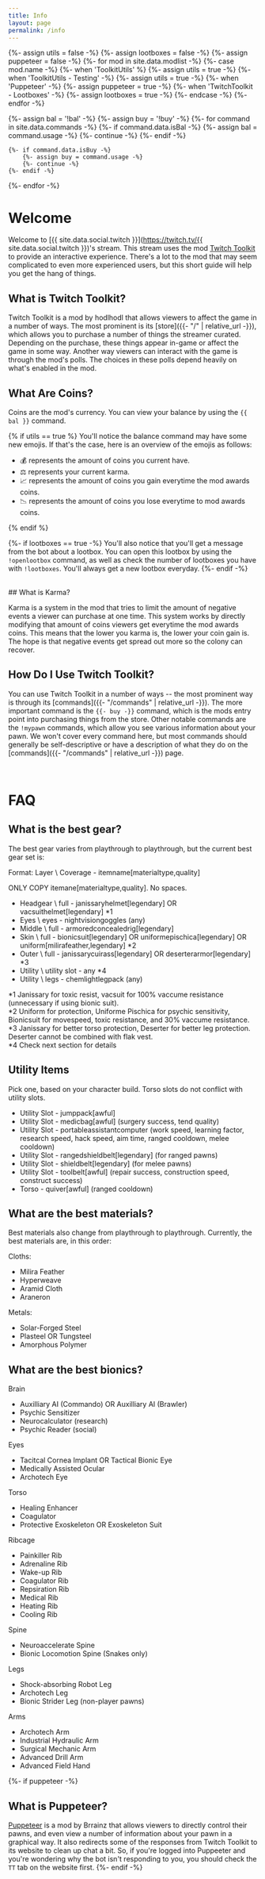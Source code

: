 ```yaml
---
title: Info
layout: page
permalink: /info
---
```


{%- assign utils = false -%}
{%- assign lootboxes = false -%}
{%- assign puppeteer = false -%}
{%- for mod in site.data.modlist -%}
    {%- case mod.name -%}
        {%- when 'ToolkitUtils' %}
            {%- assign utils = true -%}
        {%- when 'ToolkitUtils - Testing' -%}
            {%- assign utils = true -%}
        {%- when 'Puppeteer' -%}
            {%- assign puppeteer = true -%}
        {%- when 'TwitchToolkit - Lootboxes' -%}
            {%- assign lootboxes = true -%}
    {%- endcase -%}
{%- endfor -%}


{%- assign bal = '!bal' -%}
{%- assign buy = '!buy' -%}
{%- for command in site.data.commands -%}
    {%- if command.data.isBal -%}
        {%- assign bal = command.usage -%}
        {%- continue -%}
    {%- endif -%}

    {%- if command.data.isBuy -%}
        {%- assign buy = command.usage -%}
        {%- continue -%}
    {%- endif -%}
{%- endfor -%}

# Welcome

Welcome to [{{ site.data.social.twitch }}](https://twitch.tv/{{ site.data.social.twitch }})'s stream.
This stream uses the mod
[Twitch Toolkit](https://steamcommunity.com/sharedfiles/filedetails/?id=1718525787) to provide an
interactive experience. There's a lot to the mod that may seem complicated to even more experienced
users, but this short guide will help you get the hang of things.

## What is Twitch Toolkit?

Twitch Toolkit is a mod by hodlhodl that allows viewers to affect the game in a number of ways. The
most prominent is its [store]({{- "/" | relative_url -}}), which allows you to purchase a number of
things the streamer curated. Depending on the purchase, these things appear in-game or affect the
game in some way. Another way viewers can interact with the game is through the mod's polls. The
choices in these polls depend heavily on what's enabled in the mod.

## What Are Coins?

Coins are the mod's currency. You can view your balance by using the `{{ bal }}` command. 

{% if utils == true %}
You'll notice the balance command may have some new emojis. If that's the case, here is an overview
of the emojis as follows:

- 💰 represents the amount of coins you current have.
- ⚖ represents your current karma.
- 📈 represents the amount of coins you gain everytime the mod awards coins.
- 📉 represents the amount of coins you lose everytime to mod awards coins.

{% endif %}


{%- if lootboxes == true -%}
You'll also notice that you'll get a message from the bot about a lootbox. You can open this lootbox
by using the `!openlootbox` command, as well as check the number of lootboxes you have with `!lootboxes`.
You'll always get a new lootbox everyday.
{%- endif -%}


<br/>
## What is Karma?

Karma is a system in the mod that tries to limit the amount of negative events a viewer can purchase at
one time. This system works by directly modifying that amount of coins viewers get everytime the mod
awards coins. This means that the lower you karma is, the lower your coin gain is. The hope is that
negative events get spread out more so the colony can recover.

## How Do I Use Twitch Toolkit?

You can use Twitch Toolkit in a number of ways -- the most prominent way is through its
[commands]({{- "/commands" | relative_url -}}). The more important command is the `{{- buy -}}`
command, which is the mods entry point into purchasing things from the store. Other notable commands
are the `!mypawn` commands, which allow you see various information about your pawn. We won't cover
every command here, but most commands should generally be self-descriptive or have a description of
what they do on the [commands]({{- "/commands" | relative_url -}}) page.

<br/>

# FAQ

## What is the best gear?

The best gear varies from playthrough to playthrough, but the current best gear set is:

Format: Layer \ Coverage - itemname[materialtype,quality]

ONLY COPY itemane[materialtype,quality]. No spaces.

- Headgear \ full - janissaryhelmet[legendary] OR vacsuithelmet[legendary] *1
- Eyes \ eyes - nightvisiongoggles (any)
- Middle \ full - armoredconcealedrig[legendary]
- Skin \ full - bionicsuit[legendary] OR uniformepischica[legendary] OR uniform[milirafeather,legendary] *2
- Outer \ full - janissarycuirass[legendary] OR deserterarmor[legendary] *3
- Utility \ utility slot - any *4
- Utility \ legs - chemlightlegpack (any)

*1 Janissary for toxic resist, vacsuit for 100% vaccume resistance (unnecessary if using bionic suit). <br/>
*2 Uniform for protection, Uniforme Pischica for psychic sensitivity, Bionicsuit for movespeed, toxic resistance, and 30% vaccume resistance. <br/>
*3 Janissary for better torso protection, Deserter for better leg protection. Deserter cannot be combined with flak vest. <br/>
*4 Check next section for details <br/>

## Utility Items

Pick one, based on your character build. Torso slots do not conflict with utility slots.

- Utility Slot - jumppack[awful]
- Utility Slot - medicbag[awful] (surgery success, tend quality)
- Utility Slot - portableassistantcomputer (work speed, learning factor, research speed, hack speed, aim time, ranged cooldown, melee cooldown)
- Utility Slot - rangedshieldbelt[legendary] (for ranged pawns)
- Utility Slot - shieldbelt[legendary] (for melee pawns)
- Utility Slot - toolbelt[awful] (repair success, construction speed, construct success)
- Torso - quiver[awful] (ranged cooldown)



## What are the best materials?

Best materials also change from playthrough to playthrough. Currently, the best materials are, in this order:

Cloths:
- Milira Feather
- Hyperweave
- Aramid Cloth
- Araneron

Metals:
- Solar-Forged Steel
- Plasteel OR Tungsteel
- Amorphous Polymer

## What are the best bionics?

Brain
- Auxilliary AI (Commando) OR Auxilliary AI (Brawler)
- Psychic Sensitizer
- Neurocalculator (research)
- Psychic Reader (social)

Eyes
- Tacitcal Cornea Implant OR Tactical Bionic Eye
- Medically Assisted Ocular
- Archotech Eye

Torso
- Healing Enhancer
- Coagulator
- Protective Exoskeleton OR Exoskeleton Suit

Ribcage
- Painkiller Rib
- Adrenaline Rib
- Wake-up Rib
- Coagulator Rib
- Repsiration Rib
- Medical Rib
- Heating Rib
- Cooling Rib

Spine
- Neuroaccelerate Spine
- Bionic Locomotion Spine (Snakes only)

Legs
- Shock-absorbing Robot Leg
- Archotech Leg
- Bionic Strider Leg (non-player pawns)

Arms
- Archotech Arm
- Industrial Hydraulic Arm
- Surgical Mechanic Arm
- Advanced Drill Arm
- Advanced Field Hand

{%- if puppeteer -%}
<br/>
## What is Puppeteer?

[Puppeteer](https://steamcommunity.com/sharedfiles/filedetails/?id=2057192142) is a mod by Brrainz that
allows viewers to directly control their pawns, and even view a number of information about your pawn in
a graphical way. It also redirects some of the responses from Twitch Toolkit to its website to clean up
chat a bit. So, if you're logged into Puppeeter and you're wondering why the bot isn't responding to you,
you should check the `TT` tab on the website first.
{%- endif -%}
